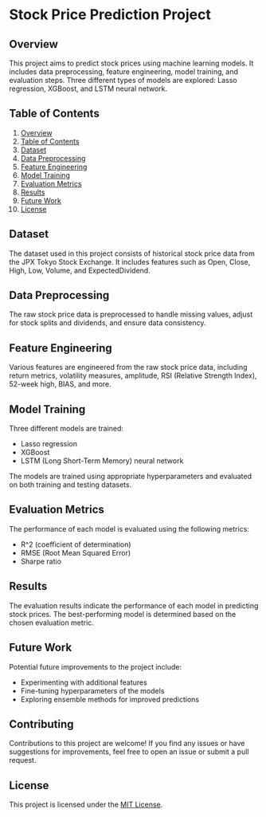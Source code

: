 # Stock Price Prediction Project

## Overview

This project aims to predict stock prices using machine learning models. It includes data preprocessing, feature engineering, model training, and evaluation steps. Three different types of models are explored: Lasso regression, XGBoost, and LSTM neural network.

## Table of Contents

1. [Overview](#overview)
2. [Table of Contents](#table-of-contents)
3. [Dataset](#dataset)
4. [Data Preprocessing](#data-preprocessing)
5. [Feature Engineering](#feature-engineering)
6. [Model Training](#model-training)
7. [Evaluation Metrics](#evaluation-metrics)
8. [Results](#results)
9. [Future Work](#future-work)
10. [License](#license)

## Dataset

The dataset used in this project consists of historical stock price data from the JPX Tokyo Stock Exchange. It includes features such as Open, Close, High, Low, Volume, and ExpectedDividend.


## Data Preprocessing

The raw stock price data is preprocessed to handle missing values, adjust for stock splits and dividends, and ensure data consistency.

## Feature Engineering

Various features are engineered from the raw stock price data, including return metrics, volatility measures, amplitude, RSI (Relative Strength Index), 52-week high, BIAS, and more.

## Model Training

Three different models are trained:
- Lasso regression
- XGBoost
- LSTM (Long Short-Term Memory) neural network

The models are trained using appropriate hyperparameters and evaluated on both training and testing datasets.

## Evaluation Metrics

The performance of each model is evaluated using the following metrics:
- R^2 (coefficient of determination)
- RMSE (Root Mean Squared Error)
- Sharpe ratio

## Results

The evaluation results indicate the performance of each model in predicting stock prices. The best-performing model is determined based on the chosen evaluation metric.

## Future Work

Potential future improvements to the project include:
- Experimenting with additional features
- Fine-tuning hyperparameters of the models
- Exploring ensemble methods for improved predictions

## Contributing

Contributions to this project are welcome! If you find any issues or have suggestions for improvements, feel free to open an issue or submit a pull request.

## License

This project is licensed under the [MIT License](LICENSE).
